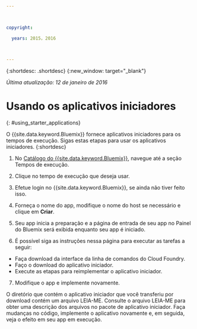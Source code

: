 ```yaml
---

 

copyright:

  years: 2015，2016

 

---
```


{:shortdesc: .shortdesc}
{:new_window: target="_blank"}

*Última atualização: 12 de janeiro de 2016*

# Usando os aplicativos iniciadores
{: #using_starter_applications}

O {{site.data.keyword.Bluemix}} fornece aplicativos iniciadores para os tempos de execução.
Sigas estas etapas para usar os aplicativos iniciadores.
{:shortdesc}

1. No [Catálogo do {{site.data.keyword.Bluemix}}](https://console.{DomainName}/catalog/), navegue até a seção Tempos de execução.

2. Clique no tempo de execução que deseja usar.
3. Efetue login no {{site.data.keyword.Bluemix}}, se ainda não tiver feito isso.
4. Forneça o nome do app, modifique o nome do host se necessário e clique em **Criar**.
5. Seu app inicia a preparação e a página de entrada de seu app no Painel do Bluemix será exibida enquanto seu app é iniciado.
6. É possível siga as instruções nessa página para executar as tarefas a seguir:
  * Faça download da interface da linha de comandos do Cloud Foundry.
  * Faço o download do aplicativo iniciador.
  * Execute as etapas para reimplementar o aplicativo iniciador.
7. Modifique o app e implemente novamente.

O diretório que contém o aplicativo iniciador que você transferiu por download contém um arquivo LEIA-ME. Consulte o arquivo LEIA-ME para obter uma descrição dos arquivos no pacote de aplicativo iniciador. Faça mudanças no código, implemente o aplicativo novamente e, em seguida, veja o efeito em seu app em execução.  
